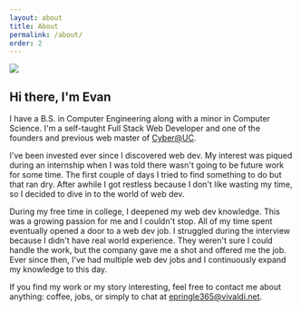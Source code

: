 ```yaml
---
layout: about
title: About
permalink: /about/
order: 2
---
```


<section class="about-page">
    <div class="about-top">
        <div class="about-top-pic">
            <img class="about-pic" src="/assets/evan-pic.jpg">
        </div>
        <div class="about-top-text">
            <h2>Hi there, I'm Evan</h2>
            <p>I have a B.S. in Computer Engineering along with a minor in Computer Science. I'm a self-taught Full Stack Web Developer and one of the founders and previous web master of <a href="https://cyberatuc.org">Cyber@UC</a>.</p>
            <p>I've been invested ever since I discovered web dev. My interest was piqued during an internship when I was told there wasn't going to be future work for some time. The first couple of days I tried to find something to do but that ran dry. After awhile I got restless because I don't like wasting my time, so I decided to dive in to the world of web dev.</p>
        </div>
    </div>
    <div class="about-bottom">
        <p>During my free time in college, I deepened my web dev knowledge. This was a growing passion for me and I couldn't stop. All of my time spent eventually opened a door to a web dev job. I struggled during the interview because I didn't have real world experience. They weren't sure I could handle the work, but the company gave me a shot and offered me the job. Ever since then, I've had multiple web dev jobs and I continuously expand my knowledge to this day.</p>
        <p>If you find my work or my story interesting, feel free to contact me about anything: coffee, jobs, or simply to chat at <a href="mailto:epringle365@vivaldi.net">epringle365@vivaldi.net</a>.</p>
    </div>
</section>

